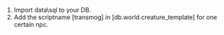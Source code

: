1. Import data\sql to your DB.
2. Add the scriptname [transmog] in [db.world.creature_template] for one certain npc.
